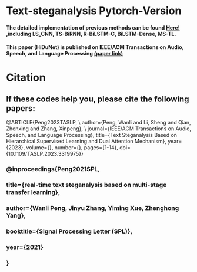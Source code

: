 # Text-steganalysis Pytorch-Version

#### The detailed implementation of previous methods can be found [Here!](https://github.com/CAU-Tstega/Text-steganalysis) ,including LS_CNN, TS-BiRNN, R-BiLSTM-C, BiLSTM-Dense, MS-TL.

#### This paper (HiDuNet) is published on IEEE/ACM Transactions on Audio, Speech, and Language Processing [(paper link)](https://ieeexplore.ieee.org/abstract/document/10268497)

# Citation
## If these codes help you, please cite the following papers:
@ARTICLE{Peng2023TASLP, \\
author={Peng, Wanli and Li, Sheng and Qian, Zhenxing and Zhang, Xinpeng}, \\
journal={IEEE/ACM Transactions on Audio, Speech, and Language Processing}, 
title={Text Steganalysis Based on Hierarchical Supervised Learning and Dual Attention Mechanism}, 
year={2023},
volume={},
number={},
pages={1-14},
doi={10.1109/TASLP.2023.3319975}}

### @inproceedings{Peng2021SPL,
### title={real-time text steganalysis based on multi-stage transfer learning},
### author={Wanli Peng, Jinyu Zhang, Yiming Xue, Zhenghong Yang},
### booktitle={Signal Processing Letter (SPL)},
### year={2021}
### }
